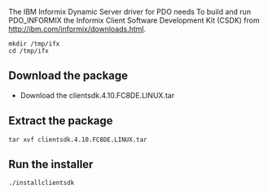 The IBM Informix Dynamic Server driver for PDO needs To build and run PDO_INFORMIX the Informix Client Software Development Kit (CSDK) from http://ibm.com/informix/downloads.html.
```
mkdir /tmp/ifx
cd /tmp/ifx
```
## Download the package
- Download the clientsdk.4.10.FC8DE.LINUX.tar

## Extract the package

```
tar xvf clientsdk.4.10.FC8DE.LINUX.tar
```

## Run the installer
```
./installclientsdk
```

